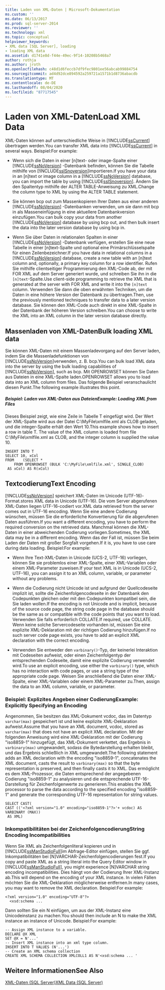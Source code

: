 ```yaml
---
title: Laden von XML-Daten | Microsoft-Dokumentation
ms.custom: ''
ms.date: 06/13/2017
ms.prod: sql-server-2014
ms.reviewer: ''
ms.technology: xml
ms.topic: conceptual
helpviewer_keywords:
- XML data [SQL Server], loading
- loading XML data
ms.assetid: d1741e8d-f44e-49ec-9f14-10208b5468a7
author: rothja
ms.author: jroth
ms.openlocfilehash: c48d1d6feccb7df9fec9801ee56abcab99884754
ms.sourcegitcommit: ad4d92dce894592a259721a1571b1d8736abacdb
ms.translationtype: MT
ms.contentlocale: de-DE
ms.lasthandoff: 08/04/2020
ms.locfileid: "87717545"
---
```

# <a name="load-xml-data"></a><span data-ttu-id="17a8d-102">Laden von XML-Daten</span><span class="sxs-lookup"><span data-stu-id="17a8d-102">Load XML Data</span></span>
  <span data-ttu-id="17a8d-103">XML-Daten können auf unterschiedliche Weise in [!INCLUDE[ssCurrent](../../includes/sscurrent-md.md)] übertragen werden.</span><span class="sxs-lookup"><span data-stu-id="17a8d-103">You can transfer XML data into [!INCLUDE[ssCurrent](../../includes/sscurrent-md.md)] in several ways.</span></span> <span data-ttu-id="17a8d-104">Beispiel:</span><span class="sxs-lookup"><span data-stu-id="17a8d-104">For example:</span></span>  
  
-   <span data-ttu-id="17a8d-105">Wenn sich die Daten in einer [n]text- oder image-Spalte einer [!INCLUDE[ssNoVersion](../../includes/ssnoversion-md.md)] -Datenbank befinden, können Sie die Tabelle mithilfe von [!INCLUDE[ssISnoversion](../../includes/ssisnoversion-md.md)]importieren.</span><span class="sxs-lookup"><span data-stu-id="17a8d-105">If you have your data in an [n]text or image column in a [!INCLUDE[ssNoVersion](../../includes/ssnoversion-md.md)] database, you can import the table by using [!INCLUDE[ssISnoversion](../../includes/ssisnoversion-md.md)].</span></span> <span data-ttu-id="17a8d-106">Ändern Sie den Spaltentyp mithilfe der ALTER TABLE-Anweisung zu XML.</span><span class="sxs-lookup"><span data-stu-id="17a8d-106">Change the column type to XML by using the ALTER TABLE statement.</span></span>  
  
-   <span data-ttu-id="17a8d-107">Sie können bcp out zum Massenkopieren Ihrer Daten aus einer anderen [!INCLUDE[ssNoVersion](../../includes/ssnoversion-md.md)] -Datenbanken verwenden, um sie dann mit bcp in als Masseneinfügung in eine aktuellere Datenbankversion einzufügen.</span><span class="sxs-lookup"><span data-stu-id="17a8d-107">You can bulk copy your data from another [!INCLUDE[ssNoVersion](../../includes/ssnoversion-md.md)] database by using bcp out, and then bulk insert the data into the later version database by using bcp in.</span></span>  
  
-   <span data-ttu-id="17a8d-108">Wenn Sie über Daten in relationalen Spalten in einer [!INCLUDE[ssNoVersion](../../includes/ssnoversion-md.md)] -Datenbank verfügen, erstellen Sie eine neue Tabelle in einer [n]text-Spalte und optional eine Primärschlüsselspalte für einen Zeilenbezeichner.</span><span class="sxs-lookup"><span data-stu-id="17a8d-108">If you have data in relational columns in a [!INCLUDE[ssNoVersion](../../includes/ssnoversion-md.md)] database, create a new table with an [n]text column and, optionally, a primary key column for a row identifier.</span></span> <span data-ttu-id="17a8d-109">Rufen Sie mithilfe clientseitiger Programmierung den XML-Code ab, der mit FOR XML auf dem Server generiert wurde, und schreiben Sie ihn in die `[n]text`-Spalte.</span><span class="sxs-lookup"><span data-stu-id="17a8d-109">Use client-side programming to retrieve the XML that is generated at the server with FOR XML and write it into the `[n]text` column.</span></span> <span data-ttu-id="17a8d-110">Verwenden Sie dann die oben erwähnten Techniken, um die Daten in eine höhere Version der Datenbank zu übertragen.</span><span class="sxs-lookup"><span data-stu-id="17a8d-110">Then, use the previously mentioned techniques to transfer data to a later version database.</span></span> <span data-ttu-id="17a8d-111">Sie können den XML-Code auch direkt in eine XML-Spalte in der Datenbank der höheren Version schreiben.</span><span class="sxs-lookup"><span data-stu-id="17a8d-111">You can choose to write the XML into an XML column in the later version database directly.</span></span>  
  
## <a name="bulk-loading-xml-data"></a><span data-ttu-id="17a8d-112">Massenladen von XML-Daten</span><span class="sxs-lookup"><span data-stu-id="17a8d-112">Bulk loading XML data</span></span>  
 <span data-ttu-id="17a8d-113">Sie können XML-Daten mit einem Massenladevorgang auf den Server laden, indem Sie die Massenladefunktionen von [!INCLUDE[ssNoVersion](../../includes/ssnoversion-md.md)]verwenden, z. B. bcp.</span><span class="sxs-lookup"><span data-stu-id="17a8d-113">You can bulk load XML data into the server by using the bulk loading capabilities of [!INCLUDE[ssNoVersion](../../includes/ssnoversion-md.md)], such as bcp.</span></span> <span data-ttu-id="17a8d-114">Mit OPENROWSET können Sie Daten aus Dateien in eine XML-Spalte laden.</span><span class="sxs-lookup"><span data-stu-id="17a8d-114">OPENROWSET allows you to load data into an XML column from files.</span></span> <span data-ttu-id="17a8d-115">Das folgende Beispiel veranschaulicht diesen Punkt.</span><span class="sxs-lookup"><span data-stu-id="17a8d-115">The following example illustrates this point.</span></span>  
  
##### <a name="example-loading-xml-from-files"></a><span data-ttu-id="17a8d-116">Beispiel: Laden von XML-Daten aus Dateien</span><span class="sxs-lookup"><span data-stu-id="17a8d-116">Example: Loading XML from Files</span></span>  
 <span data-ttu-id="17a8d-117">Dieses Beispiel zeigt, wie eine Zeile in Tabelle T eingefügt wird. Der Wert der XML-Spalte wird aus der Datei C:\MyFile\xmlfile.xml als CLOB geladen, und die integer-Spalte erhält den Wert 10.</span><span class="sxs-lookup"><span data-stu-id="17a8d-117">This example shows how to insert a row in table T. The value of the XML column is loaded from file C:\MyFile\xmlfile.xml as CLOB, and the integer column is supplied the value 10.</span></span>  
  
```  
INSERT INTO T  
SELECT 10, xCol  
FROM    (SELECT *      
    FROM OPENROWSET (BULK 'C:\MyFile\xmlfile.xml', SINGLE_CLOB)   
 AS xCol) AS R(xCol)  
```  
  
## <a name="text-encoding"></a><span data-ttu-id="17a8d-118">Textcodierung</span><span class="sxs-lookup"><span data-stu-id="17a8d-118">Text Encoding</span></span>  
 [!INCLUDE[ssNoVersion](../../includes/ssnoversion-md.md)] <span data-ttu-id="17a8d-119">speichert XML-Daten im Unicode (UTF-16)-Format.</span><span class="sxs-lookup"><span data-stu-id="17a8d-119">stores XML data in Unicode (UTF-16).</span></span> <span data-ttu-id="17a8d-120">Die vom Server abgerufenen XML-Daten liegen UTF-16-codiert vor.</span><span class="sxs-lookup"><span data-stu-id="17a8d-120">XML data retrieved from the server comes out in UTF-16 encoding.</span></span> <span data-ttu-id="17a8d-121">Wenn Sie eine andere Codierung wünschen, müssen Sie die erforderliche Konvertierung für die abgerufenen Daten ausführen.</span><span class="sxs-lookup"><span data-stu-id="17a8d-121">If you want a different encoding, you have to perform the required conversion on the retrieved data.</span></span> <span data-ttu-id="17a8d-122">Manchmal können die XML-Daten in einer abweichenden Codierung vorliegen.</span><span class="sxs-lookup"><span data-stu-id="17a8d-122">Sometimes, the XML data may be in a different encoding.</span></span> <span data-ttu-id="17a8d-123">Wenn das der Fall ist, müssen Sie beim Laden der Daten mit großer Sorgfalt vorgehen.</span><span class="sxs-lookup"><span data-stu-id="17a8d-123">If it is, you have to use care during data loading.</span></span> <span data-ttu-id="17a8d-124">Beispiel:</span><span class="sxs-lookup"><span data-stu-id="17a8d-124">For example:</span></span>  
  
-   <span data-ttu-id="17a8d-125">Wenn Ihre Text-XML-Daten in Unicode (UCS-2, UTF-16) vorliegen, können Sie sie problemlos einer XML-Spalte, einer XML-Variablen oder einem XML-Parameter zuweisen.</span><span class="sxs-lookup"><span data-stu-id="17a8d-125">If your text XML is in Unicode (UCS-2, UTF-16), you can assign it to an XML column, variable, or parameter  without any problems.</span></span>  
  
-   <span data-ttu-id="17a8d-126">Wenn die Codierung nicht Unicode ist und aufgrund der Quellcodeseite implizit ist, sollte die Zeichenfolgencodeseite in der Datenbank den Codepunkten gleichen oder mit den Codepunkten kompatibel sein, die Sie laden wollen.</span><span class="sxs-lookup"><span data-stu-id="17a8d-126">If the encoding is not Unicode and is implicit, because of the source code page, the string code page in the database should be the same as or compatible with the code points that you want to load.</span></span> <span data-ttu-id="17a8d-127">Verwenden Sie falls erforderlich COLLATE.</span><span class="sxs-lookup"><span data-stu-id="17a8d-127">If required, use COLLATE.</span></span> <span data-ttu-id="17a8d-128">Wenn keine solche Servercodeseite vorhanden ist, müssen Sie eine explizite XML-Deklaration mit der richtigen Codierung hinzufügen.</span><span class="sxs-lookup"><span data-stu-id="17a8d-128">If no such server code page exists, you have to add an explicit XML declaration with the correct encoding.</span></span>  
  
-   <span data-ttu-id="17a8d-129">Verwenden Sie entweder den `varbinary()`-Typ, der keinerlei Interaktion mit Codeseiten aufweist, oder einen Zeichenfolgentyp der entsprechenden Codeseite, damit eine explizite Codierung verwendet wird.</span><span class="sxs-lookup"><span data-stu-id="17a8d-129">To use an explicit encoding, use either the `varbinary()` type, which has no interaction with code pages, or use a string type of the appropriate code page.</span></span> <span data-ttu-id="17a8d-130">Weisen Sie anschließend die Daten einer XML-Spalte, einer XML-Variablen oder einem XML-Parameter zu.</span><span class="sxs-lookup"><span data-stu-id="17a8d-130">Then, assign the data to an XML column, variable, or parameter.</span></span>  
  
### <a name="example-explicitly-specifying-an-encoding"></a><span data-ttu-id="17a8d-131">Beispiel: Explizites Angeben einer Codierung</span><span class="sxs-lookup"><span data-stu-id="17a8d-131">Example: Explicitly Specifying an Encoding</span></span>  
 <span data-ttu-id="17a8d-132">Angenommen, Sie besitzen das XML-Dokument vcdoc, das im Datentyp `varchar(max)` gespeichert ist und keine explizite XML-Deklaration aufweist.</span><span class="sxs-lookup"><span data-stu-id="17a8d-132">Assume that you have an XML document, vcdoc, stored as `varchar(max)` that does not have an explicit XML declaration.</span></span> <span data-ttu-id="17a8d-133">Mit der folgenden Anweisung wird eine XML-Deklaration mit der Codierung "iso8859-1" hinzugefügt, das XML-Dokument verkettet, das Ergebnis in `varbinary(max)` umgewandelt, sodass die Bytedarstellung erhalten bleibt, und das Ergebnis schließlich in XML umgewandelt.</span><span class="sxs-lookup"><span data-stu-id="17a8d-133">The following statement adds an XML declaration with the encoding "iso8859-1", concatenates the XML document, casts the result to `varbinary(max)` so that the byte representation is preserved, and then finally casts it to XML.</span></span> <span data-ttu-id="17a8d-134">Das ermöglicht es dem XML-Prozessor, die Daten entsprechend der angegebenen Codierung "iso8859-1" zu analysieren und die entsprechende UTF-16-Darstellung für Zeichenfolgenwerte zu generieren.</span><span class="sxs-lookup"><span data-stu-id="17a8d-134">This enables the XML processor to parse the data according to the specified encoding "iso8859-1" and generate the corresponding UTF-16 representation for string values.</span></span>  
  
```  
SELECT CAST(   
CAST (('<?xml version="1.0" encoding="iso8859-1"?>'+ vcdoc) AS VARBINARY (MAX))   
 AS XML)  
```  
  
### <a name="string-encoding-incompatibilities"></a><span data-ttu-id="17a8d-135">Inkompatibilitäten bei der Zeichenfolgencodierung</span><span class="sxs-lookup"><span data-stu-id="17a8d-135">String Encoding Incompatibilities</span></span>  
 <span data-ttu-id="17a8d-136">Wenn Sie XML als Zeichenfolgenliteral kopieren und in [!INCLUDE[ssManStudioFull](../../includes/ssmanstudiofull-md.md)]im Abfrage-Editor einfügen, stellen Sie ggf. Inkompatibilitäten bei [N]VARCHAR-Zeichenfolgencodierungen fest.</span><span class="sxs-lookup"><span data-stu-id="17a8d-136">If you copy and paste XML as a string literal into the Query Editor window in [!INCLUDE[ssManStudioFull](../../includes/ssmanstudiofull-md.md)], you might experience [N]VARCHAR string encoding incompatibilities.</span></span> <span data-ttu-id="17a8d-137">Dies hängt von der Codierung Ihrer XML-Instanz ab.</span><span class="sxs-lookup"><span data-stu-id="17a8d-137">This will depend on the encoding of your XML instance.</span></span> <span data-ttu-id="17a8d-138">In vielen Fällen möchten Sie die XML-Deklaration möglicherweise entfernen.</span><span class="sxs-lookup"><span data-stu-id="17a8d-138">In many cases, you may want to remove the XML declaration.</span></span> <span data-ttu-id="17a8d-139">Beispiel:</span><span class="sxs-lookup"><span data-stu-id="17a8d-139">For example:</span></span>  
  
```  
<?xml version="1.0" encoding="UTF-8"?>  
  <xsd:schema ...  
```  
  
 <span data-ttu-id="17a8d-140">Dann sollten Sie ein N einfügen, um aus der XML-Instanz eine Unicodeinstanz zu machen.</span><span class="sxs-lookup"><span data-stu-id="17a8d-140">You should then include an N to make the XML instance an instance of Unicode.</span></span> <span data-ttu-id="17a8d-141">Beispiel:</span><span class="sxs-lookup"><span data-stu-id="17a8d-141">For example:</span></span>  
  
```  
-- Assign XML instance to a variable.  
DECLARE @X XML  
SET @X = N'...'  
-- Insert XML instance into an xml type column.  
INSERT INTO T VALUES (N'...')  
-- Create an XML schema collection  
CREATE XML SCHEMA COLLECTION XMLCOLL1 AS N'<xsd:schema ... '  
```  
  
## <a name="see-also"></a><span data-ttu-id="17a8d-142">Weitere Informationen</span><span class="sxs-lookup"><span data-stu-id="17a8d-142">See Also</span></span>  
 [<span data-ttu-id="17a8d-143">XML-Daten &#40;SQL Server&#41;</span><span class="sxs-lookup"><span data-stu-id="17a8d-143">XML Data &#40;SQL Server&#41;</span></span>](xml-data-sql-server.md)  
  
  
